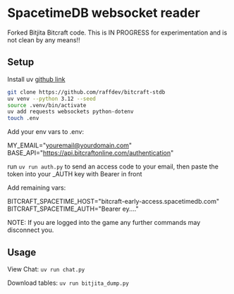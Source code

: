 # SpacetimeDB websocket reader

Forked Bitjita Bitcraft code. This is IN PROGRESS for experimentation and is not clean by any means!!

## Setup

Install uv [github link](https://github.com/astral-sh/uv) 

```bash
git clone https://github.com/raffdev/bitcraft-stdb
uv venv --python 3.12 --seed
source .venv/bin/activate
uv add requests websockets python-dotenv
touch .env
```

Add your env vars to .env:

MY_EMAIL="youremail@yourdomain.com"
BASE_API="https://api.bitcraftonline.com/authentication"

run `uv run auth.py` to send an access code to your email, then paste the token into your _AUTH key with Bearer in front

Add remaining vars:

BITCRAFT_SPACETIME_HOST="bitcraft-early-access.spacetimedb.com"
BITCRAFT_SPACETIME_AUTH="Bearer ey...."

NOTE: If you are logged into the game any further commands may disconnect you.

## Usage

View Chat: `uv run chat.py`

Download tables: `uv run bitjita_dump.py`

